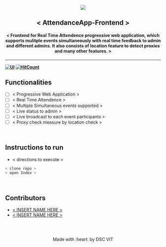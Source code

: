 <p align="center">
	<img src="https://user-images.githubusercontent.com/30529572/72455010-fb38d400-37e7-11ea-9c1e-8cdeb5f5906e.png" />
	<h2 align="center"> < AttendanceApp-Frontend > </h2>
	<h4 align="center"> < Frontend for Real Time Attendence progressive web application, which supports mulitple events simultaneously with real time feedback to admin and different admins. It also consists of location feature to detect proxies and many other features. > <h4>
</p>

--- 
  [![UI ](https://img.shields.io/badge/User%20Interface-Link%20to%20UI-orange?style=flat-square&logo=appveyor)](INSERT_UI_LINK_HERE)
[![HitCount](http://hits.dwyl.io/Nirmitjatana/attendanceApp-frontend.svg)](http://hits.dwyl.io/Nirmitjatana/attendanceApp-frontend)

## Functionalities
- [ ] < Progressive Web Application >
- [ ]  < Real Time Attendence >
- [ ]  < Multiple Simultaneous events supported >
- [ ]  < Live status to admin >
- [ ]  < Live broadcast to each event participants >
- [ ]  < Proxy check measure by location check >
<br>


## Instructions to run

* < directions to execute >

```bash
< clone repo >
< open Index >
```

<br>

## Contributors

* [ < INSERT NAME HERE > ](INSERT_PROFILE_URL_HERE)
* [ < INSERT NAME HERE > ](INSERT_PROFILE_URL_HERE)



<br>
<br>

<p align="center">
	Made with :heart: by DSC VIT
</p>

